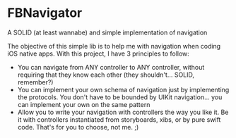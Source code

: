 # FBNavigator
A SOLID (at least wannabe) and simple implementation of navigation

The objective of this simple lib is to help me with navigation when coding iOS native apps. 
With this project, I have 3 principles to follow:

- You can navigate from ANY controller to ANY controller, without requiring that they know each other (they shouldn't... SOLID, remember?)
- You can implement your own schema of navigation just by implementing the protocols. You don't have to be bounded by UIKit navigation... you can implement your own on the same pattern
- Allow you to write your navigation with controllers the way you like it. Be it with controllers instantiated from storyboards, xibs, or by pure swift code. That's for you to choose, not me. ;)

